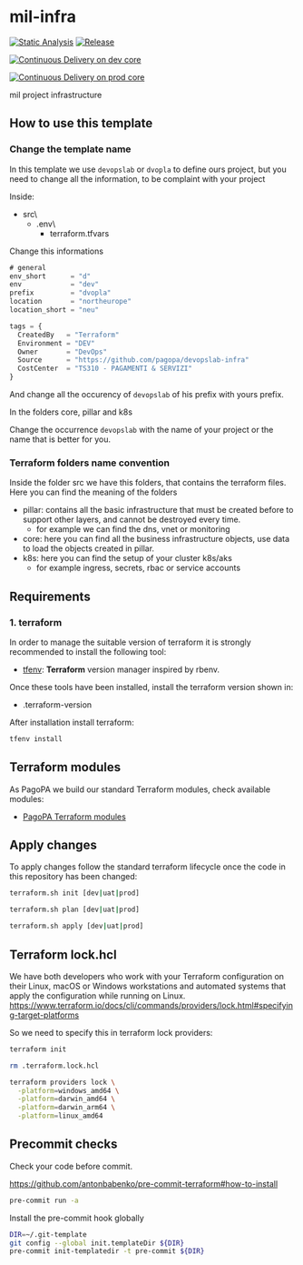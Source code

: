 # mil-infra

[![Static Analysis](https://github.com/pagopa/mil-infra/actions/workflows/static_analysis.yml/badge.svg)](https://github.com/pagopa/mil-infra/actions/workflows/static_analysis.yml)
[![Release](https://github.com/pagopa/mil-infra/actions/workflows/release.yml/badge.svg)](https://github.com/pagopa/mil-infra/actions/workflows/release.yml)

[![Continuous Delivery on dev core](https://github.com/pagopa/mil-infra/actions/workflows/dev_cd_core.yml/badge.svg)](https://github.com/pagopa/mil-infra/actions/workflows/dev_cd_core.yml)

[![Continuous Delivery on prod core](https://github.com/pagopa/mil-infra/actions/workflows/prod_cd_core.yml/badge.svg)](https://github.com/pagopa/mil-infra/actions/workflows/prod_cd_core.yml)

mil project infrastructure

## How to use this template

### Change the template name

In this template we use `devopslab` or `dvopla` to define ours project, but you need to change all the information, to be complaint with your project

Inside:

* src\
  * .env\
    * terraform.tfvars

Change this informations

```ts
# general
env_short      = "d"
env            = "dev"
prefix         = "dvopla"
location       = "northeurope"
location_short = "neu"

tags = {
  CreatedBy   = "Terraform"
  Environment = "DEV"
  Owner       = "DevOps"
  Source      = "https://github.com/pagopa/devopslab-infra"
  CostCenter  = "TS310 - PAGAMENTI & SERVIZI"
}
```

And change all the occurency of `devopslab` of his prefix with yours prefix.

In the folders core, pillar and k8s

Change the occurrence `devopslab` with the name of your project or the name that is better for you.

### Terraform folders name convention

Inside the folder src we have this folders, that contains the terraform files. Here you can find the meaning of the folders

* pillar: contains all the basic infrastructure that must be created before to support other layers, and cannot be destroyed every time.
  * for example we can find the dns, vnet or monitoring
* core: here you can find all the business infrastructure objects, use data to load the objects created in pillar.
* k8s: here you can find the setup of your cluster k8s/aks
  * for example ingress, secrets, rbac or service accounts

## Requirements

### 1. terraform

In order to manage the suitable version of terraform it is strongly recommended to install the following tool:

* [tfenv](https://github.com/tfutils/tfenv): **Terraform** version manager inspired by rbenv.

Once these tools have been installed, install the terraform version shown in:

* .terraform-version

After installation install terraform:

```sh
tfenv install
```

## Terraform modules

As PagoPA we build our standard Terraform modules, check available modules:

* [PagoPA Terraform modules](https://github.com/search?q=topic%3Aterraform-modules+org%3Apagopa&type=repositories)

## Apply changes

To apply changes follow the standard terraform lifecycle once the code in this repository has been changed:

```sh
terraform.sh init [dev|uat|prod]

terraform.sh plan [dev|uat|prod]

terraform.sh apply [dev|uat|prod]
```

## Terraform lock.hcl

We have both developers who work with your Terraform configuration on their Linux, macOS or Windows workstations and automated systems that apply the configuration while running on Linux.
<https://www.terraform.io/docs/cli/commands/providers/lock.html#specifying-target-platforms>

So we need to specify this in terraform lock providers:

```sh
terraform init

rm .terraform.lock.hcl

terraform providers lock \
  -platform=windows_amd64 \
  -platform=darwin_amd64 \
  -platform=darwin_arm64 \
  -platform=linux_amd64
```

## Precommit checks

Check your code before commit.

<https://github.com/antonbabenko/pre-commit-terraform#how-to-install>

```sh
pre-commit run -a
```

Install the pre-commit hook globally

```sh
DIR=~/.git-template
git config --global init.templateDir ${DIR}
pre-commit init-templatedir -t pre-commit ${DIR}
```
